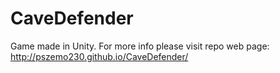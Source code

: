 # CaveDefender
Game made in Unity.
For more info please visit repo web page:
http://pszemo230.github.io/CaveDefender/
